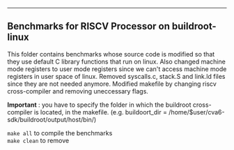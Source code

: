 *************************************************************************
Benchmarks for RISCV Processor on buildroot-linux
-------------------------------------------------------------------------

This folder contains benchmarks whose source code is modified so that they use default C library functions that run on linux.
Also changed machine mode registers to user mode registers since we can't access machine mode registers in user space of linux.
Removed syscalls.c, stack.S and link.ld files since they are not needed anymore.
Modified makefile by changing riscv cross-compiler and removing uneccessary flags.

**Important** : you have to specify the folder in which the buildroot cross-compiler is located, in the makefile. (e.g. buildoort_dir = /home/$user/cva6-sdk/buildroot/output/host/bin/)

`make all` to compile the benchmarks\
`make clean` to remove
